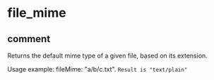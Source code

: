 # file_mime
## comment

Returns the default mime type of a given file, based on its extension.

Usage example:
fileMime: "a/b/c.txt". `Result is "text/plain"`